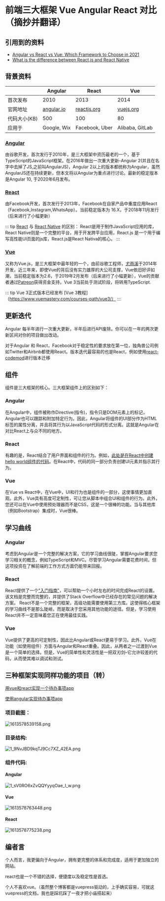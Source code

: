 # 前端三大框架 Vue Angular React 对比（摘抄并翻译）

## 引用到的资料
+ [Angular vs React vs Vue: Which Framework to Choose in 2021](https://www.codeinwp.com/blog/angular-vs-vue-vs-react/)
+ [What is the difference between React.js and React Native](https://www.cognitiveclouds.com/insights/what-is-the-difference-between-react-js-and-react-native/#:~:text=React%20is%20a%20framework%20for,a%20high%20performing%20UI%20layer.&text=React%20Native%20doesn't%20use%20CSS%20either.)

## 背景资料

|  | Angular | React | Vue |
| ------ | ----------- | ---- | ---- |
| 首次发布 | 2010 | 2013 | 2014 |
| 官网地址 | [angular.io](https://angular.io/) | [reactjs.org](https://reactjs.org/) | [vuejs.org](https://vuejs.org/)
| 代码大小(KB)    | 500 | 100 | 80 |
| 应用于    | Google, Wix | Facebook, Uber | Alibaba, GitLab |

### [Angular](https://angular.io/)
由谷歌开发，首次发行于2010年，是三大框架中资历最老的一个，基于TypeScript的JavaScript框架。在2016年做出一次重大更新-Angular 2(并且在名字中去掉了JS,之前叫AngularJS)，Angular 2以上的版本都统称为Angular，虽然AngularJS还在持续更新，但本文将以Angular为重点进行讨论。最新的稳定版本是Angular 10, 于2020年6月发布。

### [React](https://reactjs.org/)
由Facebook开发，首次发行于2013年，Facebook在自家产品中重度应用React（Facebook,Instagram,WhatsApp）。当前稳定版本为 16.X，于2018年11月发行（后来进行了小幅更新）

::: tip
[React](https://reactjs.org/) 与 [React Native](https://reactnative.dev/) 的区别： React是用于制作JavaScript应用的库，React Native则是一个完整的平台，用于开发跨平台应用，React.js 是一个用于编写高性能UI页面的js库，React.js是React Nativa的核心。
:::

### [Vue](https://vuejs.org/)
又称为Vue.js，是三大框架中最年轻的一个，由前谷歌工程师，[尤雨溪](https://baike.baidu.com/item/%E5%B0%A4%E9%9B%A8%E6%BA%AA/2281470)于2014年开发，近三年来，即使Vue的背后没有实力雄厚的大公司支撑，Vue依旧好评如潮，当前稳定版本为2.6，于2019年2月发布（后来进行了小幅更新），Vue的贡献者通过[Patreon](https://www.patreon.com/evanyou)获得资金支持，Vue 3当前处于测试阶段，将转用TypeScript.

::: tip
Vue 3正式版本已经发布 [Vue 3教程]（https://www.vuemastery.com/courses-path/vue3/）
:::


## 更新迭代

Angular 每半年进行一次重大更新，半年后进行API废除。你可以在一年的两次更新区间对你的项目做出改动。

对于Angular 和 React，Facebook对于稳定性的要求放在第一位，独角兽公司例如Twitter和Airbnb都使用React。版本迭代最容易的也是React，例如使用[react-codemod](https://github.com/reactjs/react-codemod)进行版本迁移

## 组件

组件是三大框架的核心。三大框架组件上的区别如下：

### Angular
在Angular中，组件被称作Directive(指令)，指令只是DOM元素上的标记，Angular也可以跟踪和附加特定行为。因此，Angular将组件的UI部分作为HTML标签的属性分离，并且将其行为以JavaScript代码的形式分离。这就是Angular在对比React上与众不同的地方。

### React
有趣的是，React结合了用户界面和组件的行为。例如，[此处是在React中创建hello world组件的代码](https://reactjs.org/docs/hello-world.html)。在React中，代码的同一部分负责创建UI元素并指示其行为。

### Vue
在Vue vs React中，在Vue中，UI和行为也是组件的一部分，这使事情更加直观。此外，Vue具有高度可定制性，可让您从脚本中组合UI和组件的行为。此外，您还可以在Vue中使用预处理器而不是CSS，这是一个很棒的功能。当与其他库（例如Bootstrap）集成时，Vue很棒。


## 学习曲线

### Angular
考虑到Angular是一个完整的解决方案，它的学习曲线很陡，掌握Angular要求您学习相关的概念，例如TypeScript和MVC。尽管学习Angular需要花费时间，但这项投资在了解前端的工作方式方面仍能带来回报。

### React
React提供了一个[“入门指南”](https://reactjs.org/docs/getting-started.html)，可以帮助一个小时左右的时间完成React的设置。该文档是完整而完整的，并提供了Stack Overflow中已经存在的常见问题的解决方案。 React不是一个完整的框架，高级功能需要使用第三方库。这使得核心框架的学习曲线不是那么陡峭，而是取决于您采用其他功能的途径。但是，学习使用React并不一定意味着您正在使用最佳实践。

### Vue
Vue提供了更高的可定制性，因此比Angular或React更易于学习。此外，Vue在功能（如使用组件）方面与Angular和React重叠。因此，从两者之一过渡到Vue是一个简单的选择。但是，Vue的简单性和灵活性是一把双刃剑–它允许较差的代码，从而使其难以调试和测试。

## 三种框架实现同样功能的项目（转）

[用vue和react实现一个待办事项app](https://medium.com/javascript-in-plain-english/i-created-the-exact-same-app-in-react-and-vue-here-are-the-differences-e9a1ae8077fd)

[使用angular实现待办事项app](https://medium.com/javascript-in-plain-english/i-created-the-exact-same-app-in-react-and-vue-part-2-angular-39b1aa289878)

### 项目截图：
![1613578539158.png](http://blog-img.molifouru.cn/1613578539158.png)

### 目录结构:

![1_9NvJBD9kqTJ9Cc7XZ_42EA.png](http://blog-img.molifouru.cn/1_9NvJBD9kqTJ9Cc7XZ_42EA.png)

### 组件代码:

#### Angular
![1_sV0RO6xZvQQYyyqOae_I_w.png](http://blog-img.molifouru.cn/1_sV0RO6xZvQQYyyqOae_I_w.png)

#### Vue

![1613578763448.png](http://blog-img.molifouru.cn/1613578763448.png)

#### React

![1613578775238.png](http://blog-img.molifouru.cn/1613578775238.png)


## 编者言

个人而言，我更偏向于Angular，拥有更完整的体系和完成度，适用于更加独立的网站。

react也是一个不错的选择，便捷度以及稳定性是首选。

个人不喜欢vue。（虽然整个博客都是vuepress驱动的，上手确实容易，可就这vuepress的文档，我也是踩坑踩了一夜才把小庙搭起来）
